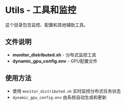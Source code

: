 # Utils - 工具和监控

这个目录包含监控、配置和其他辅助工具。

## 文件说明

- **monitor_distributed.sh** - 分布式监控工具
- **dynamic_gpu_config.env** - GPU配置文件

## 使用方法

- 使用 `monitor_distributed.sh` 实时监控分布式任务状态
- `dynamic_gpu_config.env` 由系统自动生成和更新
